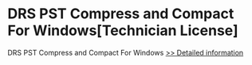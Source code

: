 # DRS PST Compress and Compact For Windows[Technician License]
DRS PST Compress and Compact For Windows
[>> Detailed information](https://secure.shareit.com/shareit/product.html?productid=301004401&affiliateid=200057808)